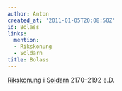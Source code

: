 ```yaml
---
author: Anton
created_at: '2011-01-05T20:08:50Z'
id: Bolass
links:
  mention:
  - Rikskonung
  - Soldarn
title: Bolass
---
```


[Rikskonung] i [Soldarn] 2170–2192 e.D.

  [Rikskonung]: Rikskonung
  [Soldarn]: Soldarn
